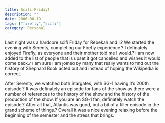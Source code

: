 ```yaml
---
title: Scifi Friday!
description: ""
date: 2006-08-19
tags: ["firefly","scifi"]
category: Personal
---
```



Last night was a hardcore scifi Friday for Rebekah and I.? We started the evening with Serenty, completing our Firefly experience.? I definately enjoyed Firefly, as everyone and their mother told me I would.? I am now added to the list of people that is upset it got cancelled and wishes it would come back.? I am sure I am joined by many that really wants to find out the history of Shephard Book acted out and instead of hoping the Wikipedia is correct.

After Serenty, we watched both Stargates, with SG-1 having it’s 200th episode.? It was definately an episode for fans of the show as there were a number of references to the history of the show and the history of the production of the show. If you are an SG-1 fan, definately watch the episode.? After all that, Atlantis was good, but a bit of a filler episode in the grand scheme of things.? Overall it was a nice evening relaxing before the beginning of the semester and the stress that brings.
